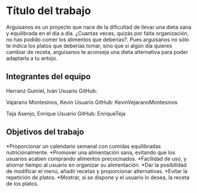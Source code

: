 # Título del trabajo
Arguisanos es un proyecto que nace de la dificultad de llevar una dieta sana y equilibrada en el día a día. ¿Cuantas veces, quizás por falta  organización, no has podido comer los alimentos que deberías?. Pues arguisanos no sólo te indica los platos que deberías tomar, sino que si algún día quieres cambiar de receta, arguisanos te aconseja una dieta alternativa para poder adaptarla a tu antojo. 


## Integrantes del equipo

Herranz Gumiel, Iván
Usuario GitHub:

Vajarano Montesinos, Kevin
Usuario GitHub:
KevinVejaranoMontesinos

Teja Asenjo, Enrique
Usuario GitHub:
EnriqueTeja
## Objetivos del trabajo

*Proporcionar un calendario semanal con comidas equilibradas nutricionalmente.
*Promover una alimentación sana, evitando que los usuarios acaben comprando alimentos precocinados.
*Facilidad de uso, y ahorrar tiempo al usuario en organizar su alimentación.
*Dar la posibilidad de modificar el menú, añadir recetas y proporcionar alternativas.
*Evitar la repetición de platos.
*Mostrar, si se dispone y el usuario lo desea, la receta de los platos.
